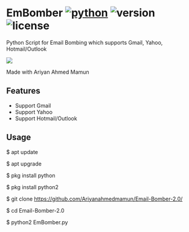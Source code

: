 # EmBomber [![python](https://img.shields.io/badge/Python-2.7-green.svg?style=style=flat-square)](https://www.python.org/downloads/) ![version](https://img.shields.io/badge/Build-Final-blue.svg) ![license](https://img.shields.io/badge/License-GPL_3-orange.svg?style=style=flat-square)

Python Script for Email Bombing which supports Gmail, Yahoo, Hotmail/Outlook

<a href="https://asciinema.org/a/LPEmn3kibOGFnt9229vaeuoWG" target="_blank"><img src="https://asciinema.org/a/LPEmn3kibOGFnt9229vaeuoWG.png" /></a>

Made with Ariyan Ahmed Mamun

## Features
- Support Gmail
- Support Yahoo
- Support Hotmail/Outlook

## Usage
$ apt update

$ apt upgrade

$ pkg install python

$ pkg install python2

$ git clone https://github.com/Ariyanahmedmamun/Email-Bomber-2.0/

$ cd Email-Bomber-2.0

 $ python2 EmBomber.py

